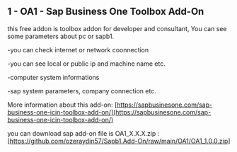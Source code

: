 ## 1 - OA1 - Sap Business One Toolbox Add-On
this free addon is toolbox addon for developer and consultant, You can see some parameters about pc or sapb1.
 
 -you can check internet or network coonnection
 
 -you can see local or public ip and machine name etc.
 
 -computer system informations
 
 -sap system parameters, company connection etc.
 
More information about this add-on: [https://sapbusinesone.com/sap-business-one-icin-toolbox-add-on/](https://sapbusinesone.com/sap-business-one-icin-toolbox-add-on/) 

you can download sap add-on file is OA1_X.X.X.zip : [https://github.com/ozeraydin57/Sapb1.Add-On/raw/main/OA1/OA1_1.0.0.zip]
